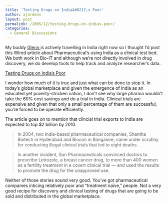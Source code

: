```yaml
---
title: 'Testing Drugs on India&#8217;s Poor'
author: ajordens
layout: post
permalink: /2005/12/testing-drugs-on-indias-poor/
categories:
  - General Discussions
---
```

My buddy [Glenn ][1]is actively travelling in India right now so I thought I&#8217;d post this Wired article about Pharmaceutical&#8217;s using India as a clinical test bed. We both work in Bio-IT and although we&#8217;re not directly involved in drug discovery, we do develop tools to help track and analyze researcher&#8217;s data.

[Testing Drugs on India&#8217;s Poor][2]

I wonder how much of it is true and just what can be done to stop it. In today&#8217;s global marketplace and given the emergence of India as an educated yet poverty-stricken nation, I don&#8217;t see why large pharma wouldn&#8217;t take the 60% cost savings and do a trial in India. Clinical trials are expensive and given that only a small percentage of them are successful, you&#8217;re forced to be operate efficiently. 

The article goes on to mention that clincial trial exports to India are expected to top $2 billion by 2010. 

> In 2004, two India-based pharmaceutical companies, Shantha Biotech in Hyderabad and Biocon in Bangalore, came under scrutiny for conducting illegal clinical trials that led to eight deaths.

> In another incident, Sun Pharmaceuticals convinced doctors to prescribe Letrozole, a breast cancer drug, to more than 400 women as a fertility treatment in a covert clinical trial &#8212; and used the results to promote the drug for the unapproved use.

Neither of those stories sound very good. You&#8217;ve got pharmaceutical companies inticing relatively poor and &#8220;treatment naïve,&#8221; people. Not a very good recipe for discovery and clinical testing of drugs that are going to be sold and distributed in the global marketplace.

 [1]: http://glennsaqui.blogspot.com
 [2]: http://wired.com/news/medtech/0,1286,69595,00.html?tw=wn_tophead_1